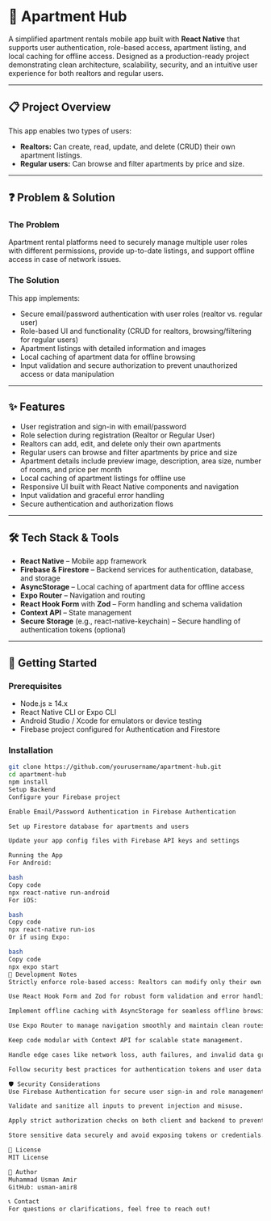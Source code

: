 # 🏢 Apartment Hub

A simplified apartment rentals mobile app built with **React Native** that supports user authentication, role-based access, apartment listing, and local caching for offline access. Designed as a production-ready project demonstrating clean architecture, scalability, security, and an intuitive user experience for both realtors and regular users.

---

## 📋 Project Overview

This app enables two types of users:

- **Realtors:** Can create, read, update, and delete (CRUD) their own apartment listings.
- **Regular users:** Can browse and filter apartments by price and size.

---

## ❓ Problem & Solution

### The Problem

Apartment rental platforms need to securely manage multiple user roles with different permissions, provide up-to-date listings, and support offline access in case of network issues.

### The Solution

This app implements:

- Secure email/password authentication with user roles (realtor vs. regular user)
- Role-based UI and functionality (CRUD for realtors, browsing/filtering for regular users)
- Apartment listings with detailed information and images
- Local caching of apartment data for offline browsing
- Input validation and secure authorization to prevent unauthorized access or data manipulation

---

## ✨ Features

- User registration and sign-in with email/password
- Role selection during registration (Realtor or Regular User)
- Realtors can add, edit, and delete only their own apartments
- Regular users can browse and filter apartments by price and size
- Apartment details include preview image, description, area size, number of rooms, and price per month
- Local caching of apartment listings for offline use
- Responsive UI built with React Native components and navigation
- Input validation and graceful error handling
- Secure authentication and authorization flows

---

## 🛠️ Tech Stack & Tools

- **React Native** – Mobile app framework  
- **Firebase & Firestore** – Backend services for authentication, database, and storage  
- **AsyncStorage** – Local caching of apartment data for offline access  
- **Expo Router** – Navigation and routing  
- **React Hook Form** with **Zod** – Form handling and schema validation  
- **Context API** – State management  
- **Secure Storage** (e.g., react-native-keychain) – Secure handling of authentication tokens (optional)

---

## 🚀 Getting Started

### Prerequisites

- Node.js ≥ 14.x  
- React Native CLI or Expo CLI  
- Android Studio / Xcode for emulators or device testing  
- Firebase project configured for Authentication and Firestore  

### Installation

```bash
git clone https://github.com/yourusername/apartment-hub.git
cd apartment-hub
npm install
Setup Backend
Configure your Firebase project

Enable Email/Password Authentication in Firebase Authentication

Set up Firestore database for apartments and users

Update your app config files with Firebase API keys and settings

Running the App
For Android:

bash
Copy code
npx react-native run-android
For iOS:

bash
Copy code
npx react-native run-ios
Or if using Expo:

bash
Copy code
npx expo start
🧪 Development Notes
Strictly enforce role-based access: Realtors can modify only their own apartments.

Use React Hook Form and Zod for robust form validation and error handling.

Implement offline caching with AsyncStorage for seamless offline browsing.

Use Expo Router to manage navigation smoothly and maintain clean routes.

Keep code modular with Context API for scalable state management.

Handle edge cases like network loss, auth failures, and invalid data gracefully.

Follow security best practices for authentication tokens and user data privacy.

🛡️ Security Considerations
Use Firebase Authentication for secure user sign-in and role management.

Validate and sanitize all inputs to prevent injection and misuse.

Apply strict authorization checks on both client and backend to prevent unauthorized data access or modification.

Store sensitive data securely and avoid exposing tokens or credentials.

📄 License
MIT License

👤 Author
Muhammad Usman Amir
GitHub: usman-amir8

📞 Contact
For questions or clarifications, feel free to reach out!

